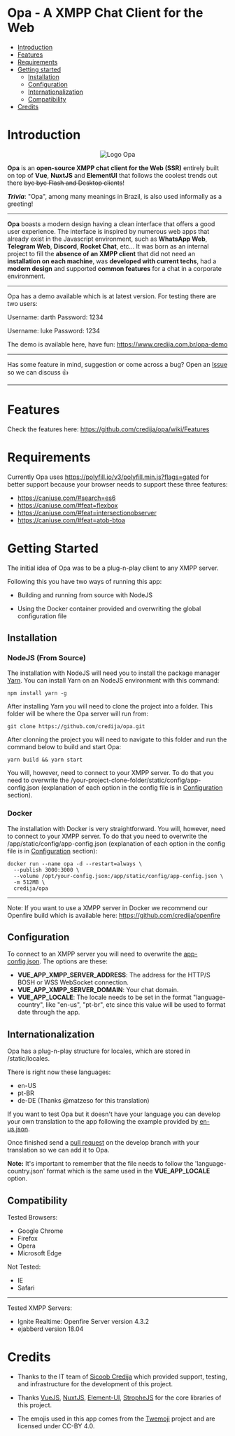 # Opa - A XMPP Chat Client for the Web

- [Introduction](#introduction)
- [Features](#features)
- [Requirements](#requirements)
- [Getting started](#getting-started)
  - [Installation](#installation)
  - [Configuration](#configuration)
  - [Internationalization](#internationalization)
  - [Compatibility](#compatibility)
- [Credits](#credits)

# Introduction

<p align="center">
  <img src="https://i.imgur.com/eQsT8zn.png" alt="Logo Opa"/>
</p>

**Opa** is an **open-source XMPP chat client for the Web (SSR)** entirely built on top of **Vue**, **NuxtJS** and **ElementUI** that follows the coolest trends out there ~~bye bye Flash and Desktop clients~~! 

_**Trivia**_: "Opa", among many meanings in Brazil, is also used informally as a greeting!

---

**Opa** boasts a modern design having a clean interface that offers a good user experience. The interface is inspired by numerous web apps that already exist in the Javascript environment, such as **WhatsApp Web**, **Telegram Web**, **Discord**, **Rocket Chat**, etc... It was born as an internal project to fill the **absence of an XMPP client** that did not need an **installation on each machine**, was **developed with current techs**, had a **modern design** and supported **common features** for a chat in a corporate environment.

---

Opa has a demo available which is at latest version. For testing there are two users:

Username: darth
Password: 1234

Username: luke
Password: 1234

The demo is available here, have fun: https://www.credija.com.br/opa-demo

---

Has some feature in mind, suggestion or come across a bug? Open an [Issue](https://github.com/credija/opa/issues) so we can discuss 👍

---

# Features

Check the features here: https://github.com/credija/opa/wiki/Features

# Requirements
Currently Opa uses https://polyfill.io/v3/polyfill.min.js?flags=gated for better support because your browser needs to support these three features:
- https://caniuse.com/#search=es6
- https://caniuse.com/#feat=flexbox
- https://caniuse.com/#feat=intersectionobserver
- https://caniuse.com/#feat=atob-btoa

# Getting Started

The initial idea of Opa was to be a plug-n-play client to any XMPP server.

Following this you have two ways of running this app:

- Building and running from source with NodeJS

- Using the Docker container provided and overwriting the global configuration file

## Installation
### NodeJS (From Source)
The installation with NodeJS will need you to install the package manager [Yarn](https://yarnpkg.com/pt-BR/). You can install Yarn on an NodeJS environment with this command:
```
npm install yarn -g
```
After installing Yarn you will need to clone the project into a folder. This folder will be where the Opa server will run from:
```
git clone https://github.com/credija/opa.git
```
After clonning the project you will need to navigate to this folder and run the command below to build and start Opa:
```
yarn build && yarn start
```

You will, however, need to connect to your XMPP server. To do that you need to overwrite the /your-project-clone-folder/static/config/app-config.json (explanation of each option in the config file is in [Configuration](#configuration) section).

### Docker

The installation with Docker is very straightforward. You will, however, need to connect to your XMPP server. To do that you need to overwrite the /app/static/config/app-config.json (explanation of each option in the config file is in [Configuration](#configuration) section):
```
docker run --name opa -d --restart=always \
  --publish 3000:3000 \
  --volume /opt/your-config.json:/app/static/config/app-config.json \
  -m 512MB \
  credija/opa
```
___
Note: If you want to use a XMPP server in Docker we recommend our Openfire build which is available here: https://github.com/credija/openfire

## Configuration

To connect to an XMPP server you will need to overwrite the [app-config.json](https://github.com/credija/opa/blob/master/static/config/app-config.json). The options are these:
- **VUE_APP_XMPP_SERVER_ADDRESS**: The address for the HTTP/S BOSH or WSS WebSocket connection.
- **VUE_APP_XMPP_SERVER_DOMAIN**: Your chat domain.
- **VUE_APP_LOCALE**: The locale needs to be set in the format "language-country", like "en-us", "pt-br", etc since this value will be used to format date through the app.

## Internationalization

Opa has a plug-n-play structure for locales, which are stored in /static/locales. 

There is right now these languages:

- en-US
- pt-BR
- de-DE (Thanks @matzeso for this translation)

If you want to test Opa but it doesn't have your language you can develop your own translation to the app following the example provided by [en-us.json](https://github.com/credija/opa/blob/master/static/locales/en-us.json). 

Once finished send a [pull request](https://github.com/credija/opa/pulls) on the develop branch with your translation so we can add it to Opa.

**Note:** It's important to remember that the file needs to follow the 'language-country.json' format which is the same used in the **VUE_APP_LOCALE** option.

## Compatibility

Tested Browsers:
- Google Chrome
- Firefox
- Opera
- Microsoft Edge

Not Tested:
- IE
- Safari

____

Tested XMPP Servers:
- Ignite Realtime: Openfire Server version 4.3.2
- ejabberd version 18.04

# Credits

- Thanks to the IT team of [Sicoob Credija](https://credija.com.br) which provided support, testing, and infrastructure for the development of this project.

- Thanks [VueJS](https://github.com/vuejs/vue), [NuxtJS](https://github.com/nuxt/nuxt.js/), [Element-UI](https://github.com/ElemeFE/element),  [StropheJS](https://github.com/strophe/strophejs) for the core libraries of this project.

- The emojis used in this app comes from the [Twemoji](https://github.com/twitter/twemoji) project and are licensed under CC-BY 4.0.